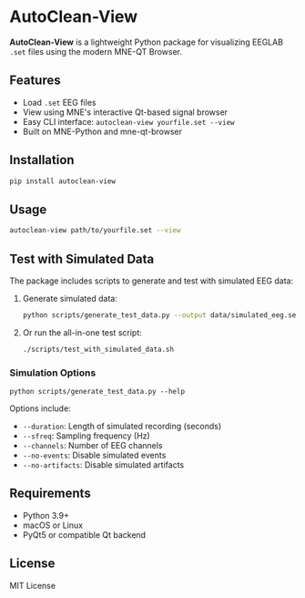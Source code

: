 # AutoClean-View

**AutoClean-View** is a lightweight Python package for visualizing EEGLAB `.set` files using the modern MNE-QT Browser.

## Features
- Load `.set` EEG files
- View using MNE's interactive Qt-based signal browser
- Easy CLI interface: `autoclean-view yourfile.set --view`
- Built on MNE-Python and mne-qt-browser

## Installation
```bash
pip install autoclean-view
```

## Usage
```bash
autoclean-view path/to/yourfile.set --view
```

## Test with Simulated Data
The package includes scripts to generate and test with simulated EEG data:

1. Generate simulated data:
   ```bash
   python scripts/generate_test_data.py --output data/simulated_eeg.set
   ```

2. Or run the all-in-one test script:
   ```bash
   ./scripts/test_with_simulated_data.sh
   ```

### Simulation Options
```
python scripts/generate_test_data.py --help
```

Options include:
- `--duration`: Length of simulated recording (seconds)
- `--sfreq`: Sampling frequency (Hz)
- `--channels`: Number of EEG channels
- `--no-events`: Disable simulated events
- `--no-artifacts`: Disable simulated artifacts

## Requirements
- Python 3.9+
- macOS or Linux
- PyQt5 or compatible Qt backend

## License
MIT License